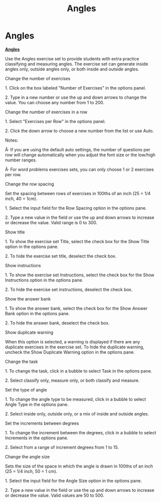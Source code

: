 ﻿---
title: Angles
category: reference
---

# Angles

**<u>Angles</u>**

Use the Angles exercise set to provide students with extra practice classifying and measuring angles. The exercise set can generate inside angles only, outside angles only, or both inside and outside angles.

Change the number of exercises

1\. Click on the box labeled "Number of Exercises" in the options panel.

2\. Type in a new number or use the up and down arrows to change the value. You can choose any number from 1 to 200.

Change the number of exercises in a row

1\. Select "Exercises per Row" in the options panel.

2\. Click the down arrow to choose a new number from the list or use Auto.

Notes:

Â· If you are using the default auto settings, the number of questions per row will change automatically when you adjust the font size or the low/high number ranges.

Â· For word problems exercises sets, you can only choose 1 or 2 exercises per row.

Change the row spacing

Set the spacing between rows of exercises in 100ths of an inch (25 = 1/4 inch, 40 = 1cm).

1\. Select the input field for the Row Spacing option in the options pane.

2\. Type a new value in the field or use the up and down arrows to increase or decrease the value. Valid range is 0 to 300.

Show title

1\. To show the exercise set Title, select the check box for the Show Title option in the options pane.

2\. To hide the exercise set title, deselect the check box.

Show instructions

1\. To show the exercise set Instructions, select the check box for the Show Instructions option in the options pane.

2\. To hide the exercise set instructions, deselect the check box.

Show the answer bank

1\. To show the answer bank, select the check box for the Show Answer Bank option in the options pane.

2\. To hide the answer bank, deselect the check box.

Show duplicate warning

When this option is selected, a warning is displayed if there are any duplicate exercises in the exercise set. To hide the duplicate warning, uncheck the Show Duplicate Warning option in the options pane.

Change the task

1\. To change the task, click in a bubble to select Task in the options pane.

2\. Select classify only, measure only, or both classify and measure.

Set the type of angle

1\. To change the angle type to be measured, click in a bubble to select Angle Type in the options pane.

2\. Select inside only, outside only, or a mix of inside and outside angles.

Set the increments between degrees

1\. To change the increment between the degrees, click in a bubble to select Increments in the options pane.

2\. Select from a range of increment degrees from 1 to 15.

Change the angle size

Sets the size of the space in which the angle is drawn in 100ths of an inch (25 = 1/4 inch, 50 = 1 cm).

1\. Select the input field for the Angle Size option in the options pane.

2\. Type a new value in the field or use the up and down arrows to increase or decrease the value. Valid values are 50 to 500.
